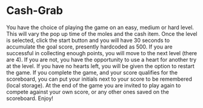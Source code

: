 # Cash-Grab

You have the choice of playing the game on an easy, medium or hard level. This will vary the pop up time of the moles and the cash item. Once the level is selected, click the start button and you will have 30 seconds to accumulate the goal score, presently hardcoded as 500.
If you are successful in collecting enough points, you will move to the next level (there are 4). If you are not, you have the opportunity to use a heart for another try at the level. If you have no hearts left, you will be given the option to restart the game.
If you complete the game, and your score qualifies for the scoreboard, you can put your initials next to your score to be remembered (local storage).
At the end of the game you are invited to play again to compete against your own score, or any other ones saved on the scoreboard.
Enjoy!
